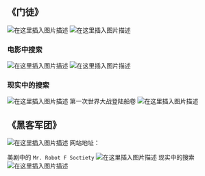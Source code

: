 ## 《门徒》
![在这里插入图片描述](https://img-blog.csdnimg.cn/a8c5e1c8cc4b45df837088edf326d043.png?x-oss-process=image/watermark,type_ZHJvaWRzYW5zZmFsbGJhY2s,shadow_50,text_Q1NETiBAZ2hvc3R3cml0dGVu,size_20,color_FFFFFF,t_70,g_se,x_16)
![在这里插入图片描述](https://img-blog.csdnimg.cn/0438e0dd09a3425f99e8d8f16912fd69.png?x-oss-process=image/watermark,type_ZHJvaWRzYW5zZmFsbGJhY2s,shadow_50,text_Q1NETiBAZ2hvc3R3cml0dGVu,size_20,color_FFFFFF,t_70,g_se,x_16)
### 电影中搜索
![在这里插入图片描述](https://img-blog.csdnimg.cn/9b1b11096d5e4c1592f70be408336312.png?x-oss-process=image/watermark,type_ZHJvaWRzYW5zZmFsbGJhY2s,shadow_50,text_Q1NETiBAZ2hvc3R3cml0dGVu,size_20,color_FFFFFF,t_70,g_se,x_16)
![在这里插入图片描述](https://img-blog.csdnimg.cn/60aa45b41b2f4b1da7ae2eb8f9d6dbd1.png?x-oss-process=image/watermark,type_ZHJvaWRzYW5zZmFsbGJhY2s,shadow_50,text_Q1NETiBAZ2hvc3R3cml0dGVu,size_20,color_FFFFFF,t_70,g_se,x_16)


### 现实中的搜索
![在这里插入图片描述](https://img-blog.csdnimg.cn/624313a661ec4b678a1e0d3943289504.png?x-oss-process=image/watermark,type_ZHJvaWRzYW5zZmFsbGJhY2s,shadow_50,text_Q1NETiBAZ2hvc3R3cml0dGVu,size_20,color_FFFFFF,t_70,g_se,x_16)
第一次世界大战登陆船卷
![在这里插入图片描述](https://img-blog.csdnimg.cn/ce79c136e3ea4ba6b586f6f556844690.png?x-oss-process=image/watermark,type_ZHJvaWRzYW5zZmFsbGJhY2s,shadow_50,text_Q1NETiBAZ2hvc3R3cml0dGVu,size_20,color_FFFFFF,t_70,g_se,x_16)

##  《黑客军团》
![在这里插入图片描述](https://img-blog.csdnimg.cn/f2124af653d045bd82d3da0d917d3a52.png?x-oss-process=image/watermark,type_ZHJvaWRzYW5zZmFsbGJhY2s,shadow_50,text_Q1NETiBAZ2hvc3R3cml0dGVu,size_20,color_FFFFFF,t_70,g_se,x_16)
网站地址：

美剧中的 `Mr. Robot F Soctiety`
![在这里插入图片描述](https://img-blog.csdnimg.cn/320b0d67bab541f29fc35e4b7faffefd.png?x-oss-process=image/watermark,type_ZHJvaWRzYW5zZmFsbGJhY2s,shadow_50,text_Q1NETiBAZ2hvc3R3cml0dGVu,size_20,color_FFFFFF,t_70,g_se,x_16)
现实中的搜索
![在这里插入图片描述](https://img-blog.csdnimg.cn/4d592e5eb2554d47a98608019ae1d696.png?x-oss-process=image/watermark,type_ZHJvaWRzYW5zZmFsbGJhY2s,shadow_50,text_Q1NETiBAZ2hvc3R3cml0dGVu,size_20,color_FFFFFF,t_70,g_se,x_16)

